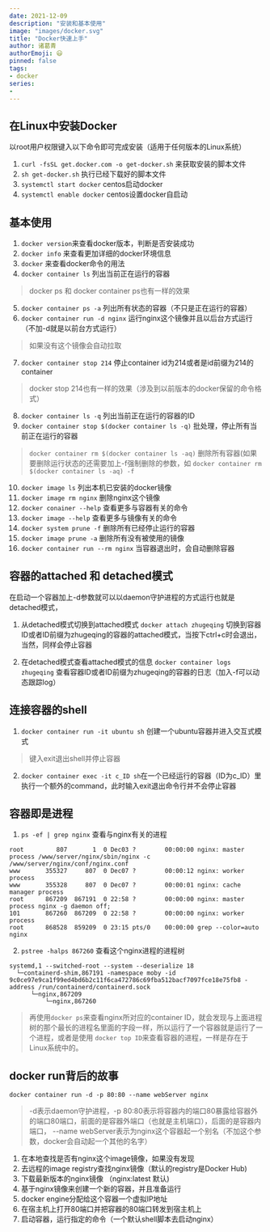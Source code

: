 ```yaml
---
date: 2021-12-09
description: "安装和基本使用"
image: "images/docker.svg"
title: "Docker快速上手"
author: 诸葛青
authorEmoji: 😃
pinned: false
tags:
- docker
series:
- 
---
```


## 在Linux中安装Docker
以root用户权限键入以下命令即可完成安装（适用于任何版本的Linux系统）
1. ``curl -fsSL get.docker.com -o get-docker.sh`` 来获取安装的脚本文件
2. ``sh get-docker.sh`` 执行已经下载好的脚本文件
3. ``systemctl start docker`` centos启动docker
4. ``systemctl enable docker`` centos设置docker自启动


## 基本使用
1. ``docker version``来查看docker版本，判断是否安装成功
2. ``docker info`` 来查看更加详细的docker环境信息
3. ``docker`` 来查看docker命令的用法
4. `docker container ls` 列出当前正在运行的容器
> docker ps 和 docker container ps也有一样的效果
5. `docker container ps -a` 列出所有状态的容器（不只是正在运行的容器）
6. `docker container run -d nginx` 运行nginx这个镜像并且以后台方式运行（不加-d就是以前台方式运行）
> 如果没有这个镜像会自动拉取
7. `docker container stop 214` 停止container id为214或者是id前缀为214的container 
> docker stop 214也有一样的效果（涉及到以前版本的docker保留的命令格式）
8. `docker container ls -q` 列出当前正在运行的容器的ID
9. `docker container stop $(docker container ls -q)` 批处理，停止所有当前正在运行的容器
> `docker container rm $(docker container ls -aq)` 删除所有容器(如果要删除运行状态的还需要加上-f强制删除的参数，如
> `docker container rm $(docker container ls -aq) -f`
10. `docker image ls` 列出本机已安装的docker镜像
11. `docker image rm nginx` 删除nginx这个镜像
12. `docker conainer --help` 查看更多与容器有关的命令
13. `docker image --help` 查看更多与镜像有关的命令
14. `docker system prune -f` 删除所有已经停止运行的容器
15. `docker image prune -a` 删除所有没有被使用的镜像
16. `docker container run --rm nginx` 当容器退出时，会自动删除容器
## 容器的attached 和 detached模式
在启动一个容器加上-d参数就可以以daemon守护进程的方式运行也就是detached模式，
1. 从detached模式切换到attached模式 
`docker attach zhugeqing` 切换到容器ID或者ID前缀为zhugeqing的容器的attached模式，当按下ctrl+c时会退出，当然，同样会停止容器

2. 在detached模式查看attached模式的信息
`docker container logs zhugeqing` 查看容器ID或者ID前缀为zhugeqing的容器的日志（加入-f可以动态跟踪log）

## 连接容器的shell
1. ``docker container run -it ubuntu sh`` 创建一个ubuntu容器并进入交互式模式
> 键入exit退出shell并停止容器
2. `docker container exec -it c_ID sh`在一个已经运行的容器（ID为c_ID）里执行一个额外的command，此时输入exit退出命令行并不会停止容器

## 容器即是进程
1. `ps -ef | grep nginx` 查看与nginx有关的进程
```Linux
root         807       1  0 Dec03 ?        00:00:00 nginx: master process /www/server/nginx/sbin/nginx -c /www/server/nginx/conf/nginx.conf
www       355327     807  0 Dec07 ?        00:00:12 nginx: worker process
www       355328     807  0 Dec07 ?        00:00:01 nginx: cache manager process
root      867209  867191  0 22:58 ?        00:00:00 nginx: master process nginx -g daemon off;
101       867260  867209  0 22:58 ?        00:00:00 nginx: worker process
root      868528  859209  0 23:15 pts/0    00:00:00 grep --color=auto nginx
```
<font color=VioletRed> </font>

2. `pstree -halps 867260` 查看这个nginx进程的进程树
```Linux
systemd,1 --switched-root --system --deserialize 18
  └─containerd-shim,867191 -namespace moby -id 9c0ce97e9ca1f99ed4bd6b2c11f6ca472786c69fba512bacf7097fce18e75fb8 -address /run/containerd/containerd.sock
      └─nginx,867209
          └─nginx,867260
```
<font color=VioletRed> </font>

> 再使用`docker ps`来查看nginx所对应的container ID，就会发现与上面进程树的那个最长的进程名里面的字段一样，所以运行了一个容器就是运行了一个进程，或者是使用 `docker top ID`来查看容器的进程，一样是存在于Linux系统中的。

## docker run背后的故事
`docker container run -d -p 80:80 --name webServer nginx`
> -d表示daemon守护进程，-p 80:80表示将容器内的端口80暴露给容器外的端口80端口，前面的是容器外端口（也就是主机端口），后面的是容器内端口， --name webServer表示为nginx这个容器起一个别名（不加这个参数，docker会自动起一个其他的名字）

1. 在本地查找是否有nginx这个image镜像，如果没有发现
2. 去远程的image registry查找nginx镜像（默认的registry是Docker Hub)
3. 下载最新版本的nginx镜像 （nginx:latest 默认)
4. 基于nginx镜像来创建一个新的容器，并且准备运行
5. docker engine分配给这个容器一个虚拟IP地址
6. 在宿主机上打开80端口并把容器的80端口转发到宿主机上
7. 启动容器，运行指定的命令（一个默认shell脚本去启动nginx）